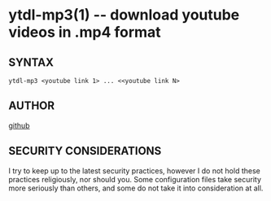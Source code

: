 ytdl-mp3(1) -- download youtube videos in .mp4 format
===========================================================

## SYNTAX
`ytdl-mp3 <youtube link 1> ... <<youtube link N>`

## AUTHOR
[github](github.com/gerelef/)

## SECURITY CONSIDERATIONS
I try to keep up to the latest security practices, however I do not hold these practices religiously, nor should you. Some configuration files take security more seriously than others, and some do not take it into consideration at all. 
